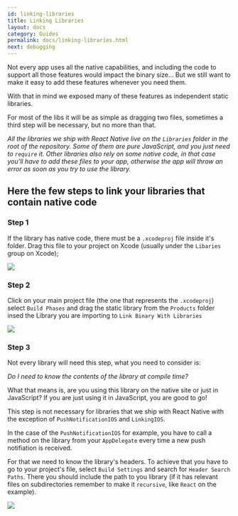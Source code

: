 ```yaml
---
id: linking-libraries
title: Linking Libraries
layout: docs
category: Guides
permalink: docs/linking-libraries.html
next: debugging
---
```


Not every app uses all the native capabilities, and including the code to support
all those features would impact the binary size... But we still want to make it
easy to add these features whenever you need them.

With that in mind we exposed many of these features as independent static libraries.

For most of the libs it will be as simple as dragging two files, sometimes a third
step will be necessary, but no more than that.

_All the libraries we ship with React Native live on the `Libraries` folder in
the root of the repository. Some of them are pure JavaScript, and you just need
to `require` it. Other libraries also rely on some native code, in that case
you'll have to add these files to your app, otherwise the app will throw an
error as soon as you try to use the library._

## Here the few steps to link your libraries that contain native code

### Step 1

If the library has native code, there must be a `.xcodeproj` file inside it's
folder.
Drag this file to your project on Xcode (usually under the `Libaries` group
on Xcode);

![](https://github.com/facebook/react-native/blob/master/website/src/react-native/img/AddToLibraries.png)

### Step 2

Click on your main project file (the one that represents the `.xcodeproj`)
select `Build Phases` and drag the static library from the `Products` folder
insed the Library you are importing to `Link Binary With Libraries`

![](/react-native/img/AddToBuildPhases.png)

### Step 3

Not every library will need this step, what you need to consider is:

_Do I need to know the contents of the library at compile time?_

What that means is, are you using this library on the native site or just in
JavaScript? If you are just using it in JavaScript, you are good to go!


This step is not necessary for libraries that we ship with React Native with the
exception of `PushNotificationIOS` and `LinkingIOS`.

In the case of the `PushNotificationIOS` for example, you have to call a method
on the library from your `AppDelegate` every time a new push notifiation is
received.

For that we need to know the library's headers. To achieve that you have to go
to your project's file, select `Build Settings` and search for `Header Search
Paths`. There you should include the path to you library (if it has relevant
files on subdirectories remember to make it `recursive`, like `React` on the
example).

![](/react-native/img/AddToSearchPaths.png)
